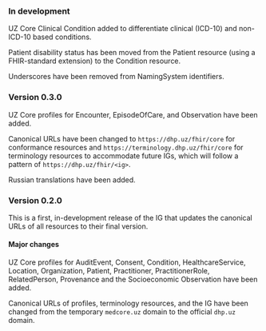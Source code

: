 ### In development

UZ Core Clinical Condition added to differentiate clinical (ICD-10) and non-ICD-10 based conditions.

Patient disability status has been moved from the Patient resource (using a FHIR-standard extension) to the Condition resource.

Underscores have been removed from NamingSystem identifiers.

### Version 0.3.0

UZ Core profiles for Encounter, EpisodeOfCare, and Observation have been added.

Canonical URLs have been changed to `https://dhp.uz/fhir/core` for conformance resources and `https://terminology.dhp.uz/fhir/core` for terminology resources to accommodate future IGs, which will follow a pattern of `https://dhp.uz/fhir/<ig>`.

Russian translations have been added.

### Version 0.2.0

This is a first, in-development release of the IG that updates the canonical URLs of all resources to their final version.

#### Major changes
UZ Core profiles for AuditEvent, Consent, Condition, HealthcareService, Location, Organization, Patient, Practitioner, PractitionerRole, RelatedPerson, Provenance and the Socioeconomic Observation have been added.

Canonical URLs of profiles, terminology resources, and the IG have been changed from the temporary `medcore.uz` domain to the official `dhp.uz` domain.

